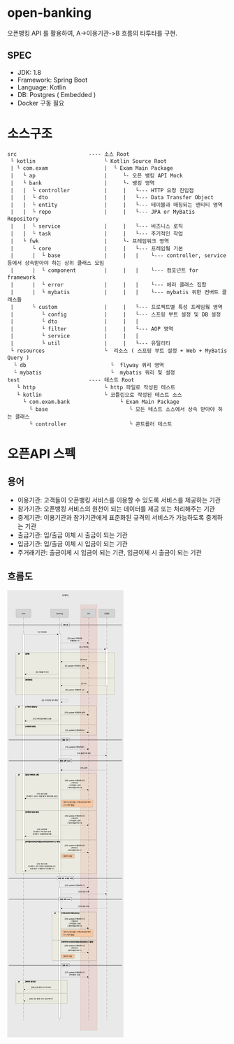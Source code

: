 # open-banking
오픈뱅킹 API 를 활용하여, A->이용기관->B 흐름의 타투타를 구현.

## SPEC
- JDK: 1.8
- Framework: Spring Boot
- Language: Kotlin
- DB: Postgres ( Embedded )
- Docker 구동 필요

# 소스구조
```
src                       ---- 소스 Root
 └ kotlin                      └ Kotlin Source Root
 | └ com.exam                  |  └ Exam Main Package
 |   └ ap                      |     └- 오픈 뱅킹 API Mock
 |   └ bank                    |     └- 뱅킹 영역
 |   |  └ controller           |     |   └--- HTTP 요청 진입점
 |   |  └ dto                  |     |   └--- Data Transfer Object
 |   |  └ entity               |     |   └--- 테이블과 매칭되는 엔티티 영역
 |   |  └ repo                 |     |   └--- JPA or MyBatis Repository
 |   |  └ service              |     |   └--- 비즈니스 로직
 |   |  └ task                 |     |   └--- 주기적인 작업
 |   └ fwk                     |     └- 프레임워크 영역
 |      └ core                 |     |   └--- 프레임웤 기본
 |      |  └ base              |     |   |    └--- controller, service 등에서 상속받아야 하는 상위 클래스 모임
 |      |  └ component         |     |   |    └--- 컴포넌트 for framework
 |      |  └ error             |     |   |    └--- 에러 클래스 집합
 |      |  └ mybatis           |     |   |    └--- mybatis 위한 컨버트 클래스들
 |      └ custom               |     |   └--- 프로젝트별 특성 프레임웤 영역
 |         └ config            |     |   └--- 스프링 부트 설정 및 DB 설정
 |         └ dto               |     |   |
 |         └ filter            |     |   └--- AOP 영역
 |         └ service           |     |   |
 |         └ util              |     |   └--- 유틸리티
 └ resources                   └  리소스 ( 스프링 부트 설정 + Web + MyBatis Query )
  └ db                           └  flyway 쿼리 영역
  └ mybatis                      └  mybatis 쿼리 및 설정
test                      ---- 테스트 Root
   └ http                      └ http 파일로 작성된 테스트
   └ kotlin                    └ 코틀린으로 작성된 테스트 소스
     └ com.exam.bank                └ Exam Main Package
       └ base                          └ 모든 테스트 소스에서 상속 받아야 하는 클래스
       └ controller                    └ 콘트롤러 테스트
```

# 오픈API 스펙
## 용어
- 이용기관: 고객들이 오픈뱅킹 서비스를 이용할 수 있도록 서비스를 제공하는 기관
- 참가기관: 오픈뱅킹 서비스의 원천이 되는 데이터를 제공 또는 처리해주는 기관
- 중계기관: 이용기관과 참가기관에게 표준화된 규격의 서비스가 가능하도록 중계하는 기관
- 출금기관: 입/출금 이체 시 출금이 되는 기관
- 입금기관: 입/출금 이체 시 입금이 되는 기관
- 주거래기관: 출금이체 시 입금이 되는 기관, 입금이체 시 출금이 되는 기관

## 흐름도
![all](/docs/flow.png)

